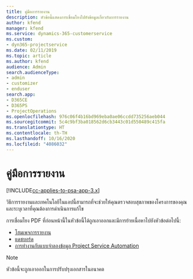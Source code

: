 ```yaml
---
title: คู่มือการรายงาน
description: หัวข้อนี้แสดงการเชื่อมโยงไปยังข้อมูลเกี่ยวกับการรายงาน
author: kfend
manager: kfend
ms.service: dynamics-365-customerservice
ms.custom:
- dyn365-projectservice
ms.date: 02/11/2019
ms.topic: article
ms.author: kfend
audience: Admin
search.audienceType:
- admin
- customizer
- enduser
search.app:
- D365CE
- D365PS
- ProjectOperations
ms.openlocfilehash: 976c06f4b16bd969eba0ae06ccdd735256aeb044
ms.sourcegitcommit: 5c4c9bf3ba018562d6cb3443c01d550489c415fa
ms.translationtype: HT
ms.contentlocale: th-TH
ms.lasthandoff: 10/16/2020
ms.locfileid: "4086032"
---
```

# <a name="reporting-guide"></a>คู่มือการรายงาน

[!INCLUDE[cc-applies-to-psa-app-3.x](../../includes/cc-applies-to-psa-app-3x.md)]

วิธีการรายงานและเทคโนโลยีในแอปนี้สามารถที่จะช่วยให้คุณตรวจสอบสุขภาพของโครงการของคุณ และระบุเวลาที่คุณต้องการดำเนินการแก้ไข 

การเชื่อมโยง PDF ที่ก่อนหน้านี้ในหัวข้อนี้ได้ถูกเอาออกและมีการย้ายเนื้อหาไปยังหัวข้อต่อไปนี้:

- [โฮมเพจการรายงาน](../reports-reporting-dynamics-365-project-service.md)
- [แดชบอร์ด](../reports-dashboards.md)
- [การทำงานกับแบบจำลองข้อมูล Project Service Automation](../reports-working-project-service-data-model.md)

> [!NOTE]
> หัวข้อนี้จะถูกเอาออกในการปรับปรุงเอกสารในอนาคต 
